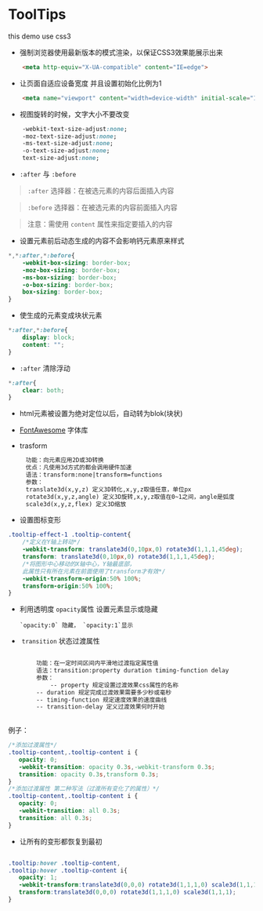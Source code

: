 
# ToolTips
this demo use css3 
* 强制浏览器使用最新版本的模式渲染，以保证CSS3效果能展示出来

``` html
	<meta http-equiv="X-UA-compatible" content="IE=edge">
```

* 让页面自适应设备宽度 并且设置初始化比例为1

``` html
	<meta name="viewport" content="width=device-width" initial-scale="1">

```

* 视图旋转的时候，文字大小不要改变

``` css
	-webkit-text-size-adjust:none;
	-moz-text-size-adjust:none;
	-ms-text-size-adjust:none;
	-o-text-size-adjust:none;
	text-size-adjust:none;
```

* `:after` 与 `:before`

> `:after` 选择器：在被选元素的内容后面插入内容

> `:before` 选择器：在被选元素的内容前面插入内容

>   注意：需使用 `content` 属性来指定要插入的内容

* 设置元素前后动态生成的内容不会影响钙元素原来样式

``` css
*,*:after,*:before{
	-webkit-box-sizing: border-box;
	-moz-box-sizing: border-box;
	-ms-box-sizing: border-box;
	-o-box-sizing: border-box;
	box-sizing: border-box;
}
```

* 使生成的元素变成块状元素

``` css
*:after,*:before{
	display: block;
	content: "";
}
```

* `:after` 清除浮动

``` css
*:after{
	clear: both;
}
```

* html元素被设置为绝对定位以后，自动转为blok(块状)

* [FontAwesome](https://fontawesome.io "FontAwesome") 字体库

* trasform 
``` txt
	 功能：向元素应用2D或3D转换
	 优点：凡使用3d方式的都会调用硬件加速
	 语法：transform:none|transform=functions
	 参数：
	 translate3d(x,y,z) 定义3D转化,x,y,z取值任意，单位px
	 rotate3d(x,y,z,angle) 定义3D旋转,x,y,z取值在0~1之间，angle是弧度
	 scale3d(x,y,z,flex) 定义3D缩放
```

* 设置图标变形

``` css
.tooltip-effect-1 .tooltip-content{
	/*定义在Y轴上转动*/
	-webkit-transform: translate3d(0,10px,0) rotate3d(1,1,1,45deg); 
	transform: translate3d(0,10px,0) rotate3d(1,1,1,45deg); 
	/*将图形中心移动的X轴中心，Y轴最底部，
	此属性只有所在元素在前面使用了transform才有效*/
	-webkit-transform-origin:50% 100%;
	transform-origin:50% 100%;
}

```

* 利用透明度 `opacity`属性 设置元素显示或隐藏
  
  
      `opacity:0` 隐藏， `opacity:1`显示
      
*  `transition` 状态过渡属性

``` txt
    
        功能：在一定时间区间内平滑地过渡指定属性值
        语法：transition:property duration timing-function delay
        参数：
            -- property 规定设置过渡效果css属性的名称
	    -- duration 规定完成过渡效果需要多少秒或毫秒
	    -- timing-function 规定速度效果的速度曲线
	    -- transition-delay 定义过渡效果何时开始
	    
 ```
   例子：
 
 ```css
 /*添加过渡属性*/
.tooltip-content,.tooltip-content i {
	opacity: 0;
	-webkit-transition: opacity 0.3s,-webkit-transform 0.3s;
	transition: opacity 0.3s,transform 0.3s;
 }
 /*添加过渡属性 第二种写法（过渡所有变化了的属性）*/
 .tooltip-content,.tooltip-content i {
	opacity: 0;
	-webkit-transition: all 0.3s;
	transition: all 0.3s;
 }
 
 
 ```
 
 * 让所有的变形都恢复到最初
 
 ``` css
 
 .tooltip:hover .tooltip-content,
 .tooltip:hover .tooltip-content i{
	opacity: 1;
	-webkit-transform:translate3d(0,0,0) rotate3d(1,1,1,0) scale3d(1,1,1);
	transform:translate3d(0,0,0) rotate3d(1,1,1,0) scale3d(1,1,1);
 }
 
 ```
 
